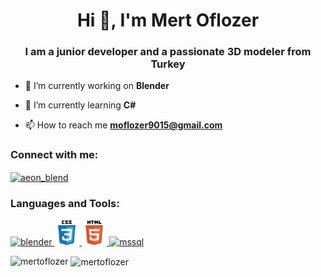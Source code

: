 <h1 align="center">Hi 👋, I'm Mert Oflozer</h1>
<h3 align="center">I am a junior developer and a passionate 3D modeler from Turkey</h3>

- 🔭 I’m currently working on **Blender**

- 🌱 I’m currently learning **C#**

- 📫 How to reach me **moflozer9015@gmail.com**

<h3 align="left">Connect with me:</h3>
<p align="left">
<a href="https://www.youtube.com/c/aeon_blend" target="blank"><img align="center" src="https://raw.githubusercontent.com/rahuldkjain/github-profile-readme-generator/master/src/images/icons/Social/youtube.svg" alt="aeon_blend" height="30" width="40" /></a>
</p>

<h3 align="left">Languages and Tools:</h3>
<p align="left"> <a href="https://www.blender.org/" target="_blank" rel="noreferrer"> <img src="https://download.blender.org/branding/community/blender_community_badge_white.svg" alt="blender" width="40" height="40"/> </a> <a href="https://www.w3schools.com/css/" target="_blank" rel="noreferrer"> <img src="https://raw.githubusercontent.com/devicons/devicon/master/icons/css3/css3-original-wordmark.svg" alt="css3" width="40" height="40"/> </a> <a href="https://www.w3.org/html/" target="_blank" rel="noreferrer"> <img src="https://raw.githubusercontent.com/devicons/devicon/master/icons/html5/html5-original-wordmark.svg" alt="html5" width="40" height="40"/> </a> <a href="https://www.microsoft.com/en-us/sql-server" target="_blank" rel="noreferrer"> <img src="https://www.svgrepo.com/show/303229/microsoft-sql-server-logo.svg" alt="mssql" width="40" height="40"/> </a> </p>

<p><img align="left" src="https://github-readme-stats.vercel.app/api/top-langs?username=mertoflozer&show_icons=true&locale=en&layout=compact" alt="mertoflozer" /></p>

<p>&nbsp;<img align="center" src="https://github-readme-stats.vercel.app/api?username=mertoflozer&show_icons=true&locale=en" alt="mertoflozer" /></p>
